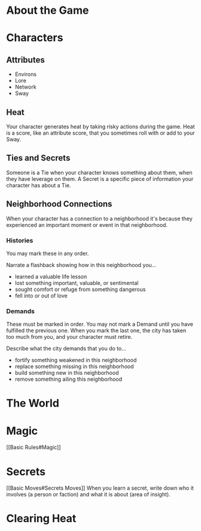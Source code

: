 # About the Game
# Characters
## Attributes
* Environs
* Lore
* Network
* Sway

## Heat
Your character generates heat by taking risky actions during the game. Heat is a score, like an attribute score, that you sometimes roll with or add to your Sway.
## Ties and Secrets
Someone is a Tie when your character knows something about them, when they have leverage on them. A Secret is a specific piece of information your character has about a Tie.
## Neighborhood Connections
When your character has a connection to a neighborhood it's because they experienced an important moment or event in that neighborhood.

### Histories
You may mark these in any order.

Narrate a flashback showing how in this neighborhood you...
* learned a valuable life lesson
* lost something important, valuable, or sentimental
* sought comfort or refuge from something dangerous
* fell into or out of love
### Demands
These must be marked in order. You may not mark a Demand until you have fulfilled the previous one. When you mark the last one, the city has taken too much from you, and your character must retire.

Describe what the city demands that you do to... 
* fortify something weakened in this neighborhood
* replace something missing in this neighborhood
* build something new in this neighborhood
* remove something ailing this neighborhood

# The World
# Magic
[[Basic Rules#Magic]]
# Secrets
[[Basic Moves#Secrets Moves]]
When you learn a secret, write down who it involves (a person or faction) and what it is about (area of insight).


# Clearing Heat

